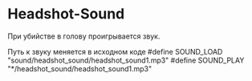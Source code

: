 # Headshot-Sound
При убийстве в голову проигрывается звук.

Путь к звуку меняется в исходном коде
#define SOUND_LOAD    "sound/headshot_sound/headshot_sound1.mp3"
#define SOUND_PLAY    "*/headshot_sound/headshot_sound1.mp3"
